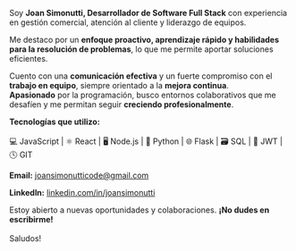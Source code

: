 Soy **Joan Simonutti, Desarrollador de Software Full Stack** con experiencia en gestión comercial, atención al cliente y liderazgo de equipos. <br/>

Me destaco por un **enfoque proactivo, aprendizaje rápido y habilidades para la resolución de problemas**, lo que me permite aportar soluciones eficientes. <br/>  

Cuento con una **comunicación efectiva** y un fuerte compromiso con el **trabajo en equipo**, siempre orientado a la **mejora continua**. <br/>   **Apasionado** por la programación, busco entornos colaborativos que me desafíen y me permitan seguir **creciendo profesionalmente**. <br/>  

**Tecnologías que utilizo:** <br/>  
💻 JavaScript | ⚛️ React | 🖥️ Node.js | 🐍 Python | 🌐 Flask | 🗃️ SQL | 🔑 JWT | 🕓 GIT <br/>  

**Email:** [joansimonutticode@gmail.com](mailto:joansimonutticode@gmail.com)  <br/>

**LinkedIn:** [linkedin.com/in/joansimonutti](https://www.linkedin.com/in/joansimonutti/)  <br/>    

Estoy abierto a nuevas oportunidades y colaboraciones. **¡No dudes en escribirme!** <br/>  
Saludos!
